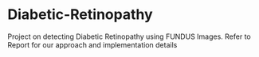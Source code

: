 # Diabetic-Retinopathy

Project on detecting Diabetic Retinopathy using FUNDUS Images. Refer to Report for our approach and implementation details
